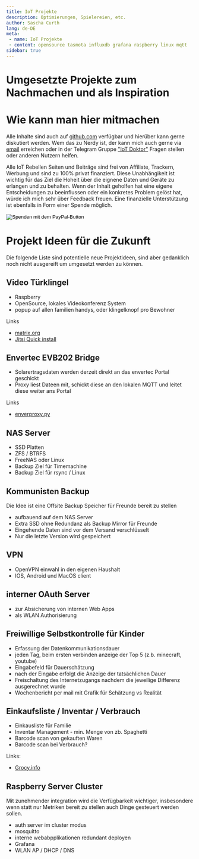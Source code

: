 ```yaml
---
title: IoT Projekte
description: Optimierungen, Spielereien, etc.
author: Sascha Curth
lang: de-DE
meta:
 - name: IoT Projekte
 - content: opensource tasmota influxdb grafana raspberry linux mqtt
sidebar: true
---
```

# Umgesetzte Projekte zum Nachmachen und als Inspiration

<projekte />

# Wie kann man hier mitmachen

Alle Inhalte sind auch auf <a href="https://github.com/scurth/blog_sascha-curth.de" target=_github>github.com</a> verfügbar und hierüber kann gerne diskutiert werden. Wem das zu Nerdy ist, der kann mich auch gerne via <a href="mailto:der-iot-rebell@sascha-curth.de?subject=IoT Rebell Blog">email</a> erreichen oder in der Telegram Gruppe ["IoT Doktor"](https://t.me/IoT_Doktor) Fragen stellen oder anderen Nutzern helfen.

Alle IoT Rebellen Seiten und Beiträge sind frei von Affiliate, Trackern, Werbung und sind zu 100% privat finanziert. Diese Unabhängikeit ist wichtig für das Ziel die Hoheit über die eignene Daten und Geräte zu erlangen und zu behalten. Wenn der Inhalt geholfen hat eine eigene Entscheidungen zu beeinflussen oder ein konkretes Problem gelöst hat, würde ich mich sehr über Feedback freuen. Eine finanzielle Unterstützung ist ebenfalls in Form einer Spende möglich.

<form action="https://www.paypal.com/cgi-bin/webscr" method="post" target="_top">
<input type="hidden" name="cmd" value="_s-xclick" />
<input type="hidden" name="hosted_button_id" value="DGQZ2XMSRRK86" />
<input type="image" src="https://www.paypalobjects.com/de_DE/DE/i/btn/btn_donateCC_LG.gif" border="0" name="submit" title="PayPal - The safer, easier way to pay online!" alt="Spenden mit dem PayPal-Button" />
<img alt="" border="0" src="https://www.paypal.com/de_DE/i/scr/pixel.gif" width="1" height="1" />
</form>

# Projekt Ideen für die Zukunft

Die folgende Liste sind potentielle neue Projektideen, sind aber gedanklich noch nicht ausgereift um umgesetzt werden zu können.

## Video Türklingel

- Raspberry
- OpenSource, lokales Videokonferenz System
- popup auf allen familien handys, oder klingelknopf pro Bewohner

Links
- [matrix.org](https://matrix.org/blog/2020/04/06/running-your-own-secure-communication-service-with-matrix-and-jitsi)
- [Jitsi Quick install](https://github.com/jitsi/jitsi-meet/blob/master/doc/quick-install.md)

## Envertec EVB202 Bridge

- Solarertragsdaten werden derzeit direkt an das envertec Portal geschickt
- Proxy liest Dateen mit, schickt diese an den lokalen MQTT und leitet diese weiter ans Portal

Links
- [enverproxy.py](https://gitlab.eitelwein.net/MEitelwein/Enverbridge-Proxy/blob/master/enverproxy.py)

## NAS Server

- SSD Platten
- ZFS / BTRFS
- FreeNAS oder Linux
- Backup Ziel für Timemachine
- Backup Ziel für rsync / Linux

## Kommunisten Backup

Die Idee ist eine Offsite Backup Speicher für Freunde bereit zu stellen
- aufbauend auf dem NAS Server
- Extra SSD ohne Redundanz als Backup Mirror für Freunde
- Eingehende Daten sind vor dem Versand verschlüsselt
- Nur die letzte Version wird gespeichert


## VPN

- OpenVPN einwahl in den eigenen Haushalt
- IOS, Android und MacOS client

## interner OAuth Server

- zur Absicherung von internen Web Apps
- als WLAN Authorisierung

## Freiwillige Selbstkontrolle für Kinder

- Erfassung der Datenkommunikationsdauer
- jeden Tag, beim ersten verbinden anzeige der Top 5 (z.b. minecraft, youtube)
- Eingabefeld für Dauerschätzung
- nach der Eingabe erfolgt die Anzeige der tatsächlichen Dauer
- Freischaltung des Internetzugangs nachdem die jeweilige Differenz ausgerechnet wurde
- Wochenbericht per mail mit Grafik für Schätzung vs Realität

## Einkaufsliste / Inventar / Verbrauch

- Einkausliste für Familie
- Inventar Management - min. Menge von zb. Spaghetti
- Barcode scan von gekauften Waren
- Barcode scan bei Verbrauch?

Links:
- [Grocy.info](https://grocy.info/)

## Raspberry Server Cluster
Mit zunehmender integration wird die Verfügbarkeit wichtiger, insbesondere wenn statt nur Metriken bereit zu stellen auch Dinge gesteuert werden sollen.

- auth server im cluster modus
- mosquitto
- interne webabpplikationen redundant deployen
- Grafana
- WLAN AP / DHCP / DNS


